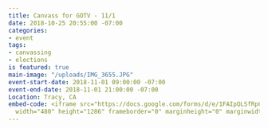 ```yaml
---
title: Canvass for GOTV - 11/1
date: 2018-10-25 20:55:00 -07:00
categories:
- event
tags:
- canvassing
- elections
is featured: true
main-image: "/uploads/IMG_3655.JPG"
event-start-date: 2018-11-01 09:00:00 -07:00
event-end-date: 2018-11-01 21:00:00 -07:00
Location: Tracy, CA
embed-code: <iframe src="https://docs.google.com/forms/d/e/1FAIpQLSfRpCQiXRmmM-fp57LYvnvOQSlfoedWDJLTBna5B14ovCAzyA/viewform?embedded=true"
  width="480" height="1286" frameborder="0" marginheight="0" marginwidth="0">Loading...</iframe>
---
```


